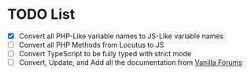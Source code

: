 # TODO List

- [x] Convert all PHP-Like variable names to JS-Like variable names
- [ ] Convert all PHP Methods from Locutus to JS
- [ ] Convert TypeScript to be fully typed with strict mode
- [ ] Convert, Update, and Add all the documentation from [Vanilla Forums](https://github.com/vanilla/nbbc/tree/master/doc)
